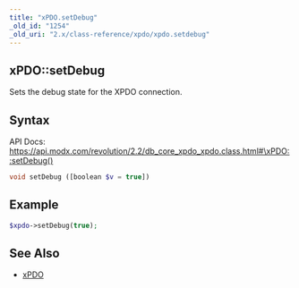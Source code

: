 ```yaml
---
title: "xPDO.setDebug"
_old_id: "1254"
_old_uri: "2.x/class-reference/xpdo/xpdo.setdebug"
---
```


## xPDO::setDebug

Sets the debug state for the XPDO connection.

## Syntax

API Docs: <https://api.modx.com/revolution/2.2/db_core_xpdo_xpdo.class.html#\xPDO::setDebug()>

``` php
void setDebug ([boolean $v = true])
```

## Example

``` php
$xpdo->setDebug(true);
```

## See Also

- [xPDO](extending-modx/xpdo "xPDO")
